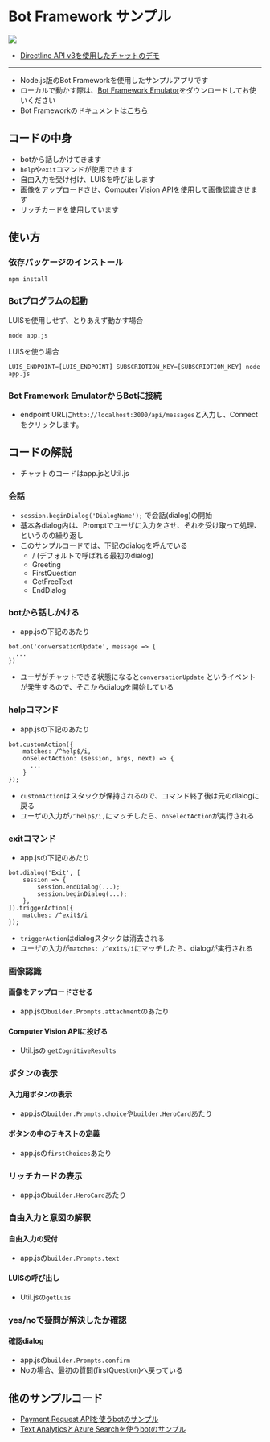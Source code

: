 # Bot Framework サンプル

![](https://cloud.githubusercontent.com/assets/2181352/26581348/066a085a-4577-11e7-8aa9-0b5e527ca56f.png)

* [Directline API v3を使用したチャットのデモ](https://sakkuru.github.io/simple-bot-nodejs/)

---

* Node.js版のBot Frameworkを使用したサンプルアプリです
* ローカルで動かす際は、[Bot Framework Emulator](https://github.com/Microsoft/BotFramework-Emulator)をダウンロードしてお使いください
* Bot Frameworkのドキュメントは[こちら](https://docs.microsoft.com/en-us/bot-framework/)

## コードの中身

* botから話しかけてきます
* `help`や`exit`コマンドが使用できます
* 自由入力を受け付け、LUISを呼び出します
* 画像をアップロードさせ、Computer Vision APIを使用して画像認識させます
* リッチカードを使用しています

## 使い方

### 依存パッケージのインストール

```
npm install
```

### Botプログラムの起動

LUISを使用しせず、とりあえず動かす場合
```
node app.js
```

LUISを使う場合
```
LUIS_ENDPOINT=[LUIS_ENDPOINT] SUBSCRIOTION_KEY=[SUBSCRIOTION_KEY] node app.js
```

### Bot Framework EmulatorからBotに接続
* endpoint URLに`http://localhost:3000/api/messages`と入力し、Connectをクリックします。

## コードの解説

* チャットのコードはapp.jsとUtil.js

### 会話
* ```session.beginDialog('DialogName');``` で会話(dialog)の開始
* 基本各dialog内は、Promptでユーザに入力をさせ、それを受け取って処理、というのの繰り返し
* このサンプルコードでは、下記のdialogを呼んでいる
  * / (デフォルトで呼ばれる最初のdialog)
  * Greeting
  * FirstQuestion
  * GetFreeText
  * EndDialog

### botから話しかける
* app.jsの下記のあたり
```
bot.on('conversationUpdate', message => {
  ...
})
```
* ユーザがチャットできる状態になると```conversationUpdate``` というイベントが発生するので、そこからdialogを開始している

### helpコマンド
* app.jsの下記のあたり
```
bot.customAction({
    matches: /^help$/i,
    onSelectAction: (session, args, next) => {
      ...
    }
});
```
* `customAction`はスタックが保持されるので、コマンド終了後は元のdialogに戻る
* ユーザの入力が`/^help$/i,`にマッチしたら、`onSelectAction`が実行される

### exitコマンド
* app.jsの下記のあたり
```
bot.dialog('Exit', [
    session => {
        session.endDialog(...);
        session.beginDialog(...);
    },
]).triggerAction({
    matches: /^exit$/i
});
```
* `triggerAction`はdialogスタックは消去される
* ユーザの入力が`matches: /^exit$/i`にマッチしたら、dialogが実行される

### 画像認識
#### 画像をアップロードさせる
* app.jsの`builder.Prompts.attachment`のあたり
#### Computer Vision APIに投げる
* Util.jsの `getCognitiveResults`

### ボタンの表示
#### 入力用ボタンの表示

* app.jsの`builder.Prompts.choice`や`builder.HeroCard`あたり
#### ボタンの中のテキストの定義

* app.jsの`firstChoices`あたり

### リッチカードの表示
* app.jsの`builder.HeroCard`あたり

### 自由入力と意図の解釈
#### 自由入力の受付
* app.jsの`builder.Prompts.text`
#### LUISの呼び出し
* Util.jsの`getLuis`

### yes/noで疑問が解決したか確認
#### 確認dialog
* app.jsの`builder.Prompts.confirm`
* Noの場合、最初の質問(firstQuestion)へ戻っている

## 他のサンプルコード
* [Payment Request APIを使うbotのサンプル](https://github.com/sakkuru/payment-with-bot)
* [Text AnalyticsとAzure Searchを使うbotのサンプル](https://github.com/sakkuru/bot-using-azure-search)